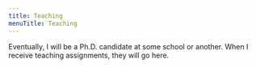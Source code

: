 ```yaml
---
title: Teaching
menuTitle: Teaching
---
```


Eventually, I will be a Ph.D. candidate at some school or another. When I receive teaching assignments, they will go here.
